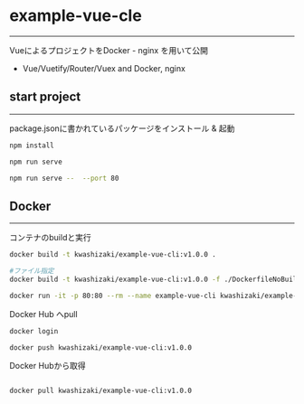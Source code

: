 # example-vue-cle

---

VueによるプロジェクトをDocker - nginx を用いて公開

+ Vue/Vuetify/Router/Vuex and Docker, nginx

## start project

---

package.jsonに書かれているパッケージをインストール & 起動

```bash
npm install

npm run serve

npm run serve --  --port 80
```

## Docker 

---

コンテナのbuildと実行

```bash
docker build -t kwashizaki/example-vue-cli:v1.0.0 .

#ファイル指定
docker build -t kwashizaki/example-vue-cli:v1.0.0 -f ./DockerfileNoBuild .

docker run -it -p 80:80 --rm --name example-vue-cli kwashizaki/example-vue-cli:v1.0.0
```

Docker Hub へpull

```bash
docker login

docker push kwashizaki/example-vue-cli:v1.0.0 

```

Docker Hubから取得

```bash

docker pull kwashizaki/example-vue-cli:v1.0.0

```